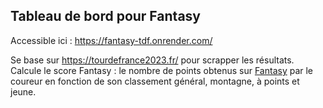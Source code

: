 ## Tableau de bord pour Fantasy

Accessible ici : https://fantasy-tdf.onrender.com/

Se base sur https://tourdefrance2023.fr/ pour scrapper les résultats.
Calcule le score Fantasy : le nombre de points obtenus sur [Fantasy](https://fantasy.letour.fr/) par le coureur en fonction de son classement général, montagne, à points et jeune.
